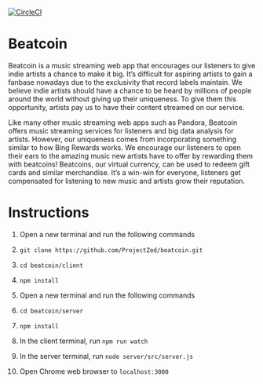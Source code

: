 [![CircleCI](https://circleci.com/gh/ProjectZed/beatcoin/tree/master.svg?style=shield&circle-token=29c531b9dea3831098549784593f7656e55ae28d)](https://circleci.com/gh/ProjectZed/beatcoin)

# Beatcoin

Beatcoin is a music streaming web app that encourages our listeners to give indie artists a chance to make it big. It’s difficult for aspiring artists to gain a fanbase nowadays due to the exclusivity that record labels maintain. We believe indie artists should have a chance to be heard by millions of people around the world without giving up their uniqueness. To give them this opportunity, artists pay us to have their content streamed on our service.

Like many other music streaming web apps such as Pandora, Beatcoin offers music streaming services for listeners and big data analysis for artists. However, our uniqueness comes from incorporating something similar to how Bing Rewards works. We encourage our listeners to open their ears to the amazing music new artists have to offer by rewarding them with beatcoins! Beatcoins, our virtual currency, can be used to redeem gift cards and similar merchandise. It’s a win-win for everyone, listeners get compensated for listening to new music and artists grow their reputation.

# Instructions

1. Open a new terminal and run the following commands
2. `git clone https://github.com/ProjectZed/beatcoin.git`
3. `cd beatcoin/client`
4. `npm install`

5. Open a new terminal and run the following commands
6. `cd beatcoin/server`
7. `npm install`

8. In the client terminal, run `npm run watch`
9. In the server terminal, run `node server/src/server.js`

10. Open Chrome web browser to `localhost:3000`
